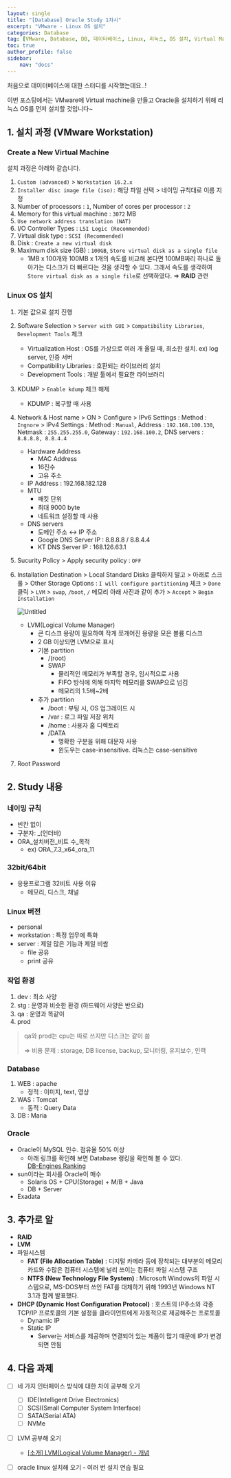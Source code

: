 ```yaml
---
layout: single
title: "[Database] Oracle Study 1차시"
excerpt: "VMware - Linux OS 설치"
categories: Database
tag: [VMware, Database, DB, 데이터베이스, Linux, 리눅스, OS 설치, Virtual Machine, 가상환경, SCSI, Disk, Partitioning, 파티셔닝, Oracle, 오라클, mount, LVM, SWAP]
toc: true
author_profile: false
sidebar:
    nav: "docs"
---
```


처음으로 데이터베이스에 대한 스터디를 시작했는데요..!  
  
이번 포스팅에서는 VMware에 Virtual machine을 만들고 Oracle을 설치하기 위해 리눅스 OS를 먼저 설치할 것입니다~  
  


  
## 1. 설치 과정 (VMware Workstation)

### Create a New Virtual Machine
설치 과정은 아래와 같습니다.  
  
1. `Custom (advanced)` > `Workstation 16.2.x`
2. `Installer disc image file (iso):` 해당 파일 선택 > 네이밍 규칙대로 이름 지정
3. Number of processors : `1`, Number of cores per processor : `2`
4. Memory for this virtual machine : `3072` MB
5. `Use network address translation (NAT)`
6. I/O Controller Types : `LSI Logic (Recommended)`
7. Virtual disk type : `SCSI (Recommended)`
8. Disk : `Create a new virtual disk`
9. Maximum disk size (GB) : `100GB`, `Store virtual disk as a single file`
    - 1MB x 100개와 100MB x 1개의 속도를 비교해 본다면 100MB짜리 하나로 돌아가는 디스크가 더 빠르다는 것을 생각할 수 있다. 그래서 속도를 생각하여 `Store virtual disk as a single file`로 선택하였다. ⇒ **RAID** 관련

### Linux OS 설치

1. 기본 값으로 설치 진행
2. Software Selection > `Server with GUI` > `Compatibility Libraries`, `Development Tools` 체크
    - Virtualization Host : OS를 가상으로 여러 개 올릴 때, 최소한 설치. ex) log server, 인증 서버
    - Compatibility Libraries : 호환되는 라이브러리 설치
    - Development Tools : 개발 툴에서 필요한 라이브러리
3. KDUMP > `Enable kdump` 체크 해제
    - KDUMP : 복구할 때 사용
4. Network & Host name > ON > Configure > IPv6 Settings : Method : `Ingnore` > IPv4 Settings : Method : `Manual`, Address : `192.168.100.130`, Netmask : `255.255.255.0`, Gateway : `192.168.100.2`, DNS servers :  `8.8.8.8, 8.8.4.4`
    - Hardware Address
        - MAC Address
        - 16진수
        - 고유 주소
    - IP Address : 192.168.182.128
    - MTU
        - 패킷 단위
        - 최대 9000 byte
        - 네트워크 설정할 때 사용
    - DNS servers
        - 도메인 주소 ↔ IP 주소
        - Google DNS Server IP : 8.8.8.8 / 8.8.4.4
        - KT DNS Server IP : 168.126.63.1
5. Sucurity Policy > Apply security policy : `OFF`
6. Installation Destination > Local Standard Disks 클릭하지 말고 > 아래로 스크롤 > Other Storage Options : `I will configure partitioning` 체크 > `Done` 클릭 > `LVM` > `swap`, `/boot`, `/` 메모리 아래 사진과 같이 추가 > `Accept` > `Begin Installation`

    ![Untitled](https://user-images.githubusercontent.com/100563973/169363382-bda62668-7ba8-4db9-8812-77348d22a740.png)
    
    - LVM(Logical Volume Manager)
        - 큰 디스크 용량이 필요하여 작게 쪼개어진 용량을 모은 볼륨 디스크
        - 2 GB 이상되면 LVM으로 표시
        - 기본 partition
            - /(root)
            - SWAP
                - 물리적인 메모리가 부족할 경우, 임시적으로 사용
                - FIFO 방식에 의해 마지막 메모리를 SWAP으로 넘김
                - 메모리의 1.5배~2배
        - 추가 partition
            - /boot : 부팅 시, OS 업그레이드 시
            - /var : 로그 파일 저장 위치
            - /home : 사용자 홈 디렉토리
            - /DATA
                - 명확한 구분을 위해 대문자 사용
                - 윈도우는 case-insensitive. 리눅스는 case-sensitive
7. Root Password

## 2. Study 내용

### 네이밍 규칙
- 빈칸 없이
- 구분자: _(언더바)
- ORA_설치버전_비트 수_목적
    - ex) ORA_7.3_x64_ora_11

### 32bit/64bit
- 응용프로그램 32비트 사용 이유
    - 메모리, 디스크, 채널

### Linux 버전
- personal
- workstation : 특정 업무에 특화
- server : 제일 많은 기능과 제일 비쌈
    - file 공유
    - print 공유

    
### 작업 환경
1. dev : 최소 사양
2. stg : 운영과 비슷한 환경 (하드웨어 사양은 반으로)
3. qa : 운영과 똑같이
4. prod
> qa와 prod는 cpu는 따로 쓰지만 디스크는 같이 씀
> 
> ⇒ 비용 문제 : storage, DB license, backup, 모니터링, 유지보수, 인력
> 

### Database
1. WEB : apache
    - 정적 : 이미지, text, 영상
2. WAS : Tomcat
    - 동적 : Query Data
3. DB : Maria
  
### Oracle
- Oracle이 MySQL 인수. 점유율 50% 이상  
    - 아래 링크를 확인해 보면 Database 랭킹을 확인해 볼 수 있다.  
        [DB-Engines Ranking](https://db-engines.com/en/ranking)
- sun이라는 회사를 Oracle이 매수
    - Solaris OS + CPU(Storage) + M/B + Java
    - DB + Server
- Exadata

## 3. 추가로 알

- **RAID**
- **LVM**
- 파일시스템
    - **FAT (File Allocation Table)** : 디지털 카메라 등에 장착되는 대부분의 메모리 카드와 수많은 컴퓨터 시스템에 널리 쓰이는 컴퓨터 파일 시스템 구조
    - **NTFS (New Technology File System)** : Microsoft Windows의 파일 시스템으로, MS-DOS부터 쓰인 FAT를 대체하기 위해 1993년 Windows NT 3.1과 함께 발표했다.
- **DHCP (Dynamic Host Configuration Protocol)** : 호스트의 IP주소와 각종 TCP/IP 프로토콜의 기본 설정을 클라이언트에게 자동적으로 제공해주는 프로토콜
    - Dynamic IP
    - Static IP
        - Server는 서비스를 제공하며 연결되어 있는 제품이 많기 때문에 IP가 변경되면 안됨


## 4. 다음 과제

- [ ] 네 가지 인터페이스 방식에 대한 차이 공부해 오기  
    - [ ] IDE(Intelligent Drive Electronics)
    - [ ] SCSI(Small Computer System Interface)
    - [ ] SATA(Serial ATA)
    - [ ] NVMe
- [ ] LVM 공부해 오기  
    - [[소개] LVM(Logical Volume Manager) - 개념](https://tech.cloud.nongshim.co.kr/2018/11/23/lvmlogical-volume-manager-1-%EA%B0%9C%EB%85%90/)
    
- [ ] oracle linux 설치해 오기 - 여러 번 설치 연습 필요

